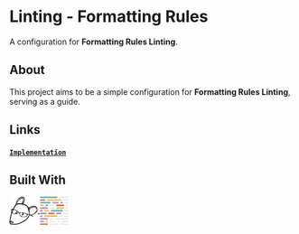 # Linting - Formatting Rules

A configuration for **Formatting Rules Linting**.

## About

This project aims to be a simple configuration for **Formatting Rules Linting**, serving as a guide.

## Links

**[`Implementation`](https://alexbleggi.netlify.app/docs/projects/linting-formatting-rules/implementation)**

## Built With

<div style="display: inline_block">
  <a href="https://editorconfig.org/" target="_blank">
    <img align="center" alt="EditorConfig" height="50" width="50" src="https://github.com/alexbjr369/alexbjr369/blob/main/icons/editorconfig.png">
  </a>
  <a href="https://prettier.io/" target="_blank">
    <img align="center" alt="Prettier" height="50" width="50" src="https://github.com/alexbjr369/alexbjr369/blob/main/icons/prettier.svg">
  </a>
</div>
